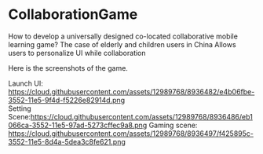 # CollaborationGame
How to develop a universally designed co-located collaborative mobile learning game? The case of elderly and children users in China
Allows users to personalize UI while collaboration 

Here is the screenshots of the game. 

Launch UI: https://cloud.githubusercontent.com/assets/12989768/8936482/e4b06fbe-3552-11e5-9f4d-f5226e82914d.png   
Setting Scene:https://cloud.githubusercontent.com/assets/12989768/8936486/eb1066ca-3552-11e5-97ad-5273cffec9a8.png 
  Gaming scene: https://cloud.githubusercontent.com/assets/12989768/8936497/f425895c-3552-11e5-8d4a-5dea3c8fe621.png
 

